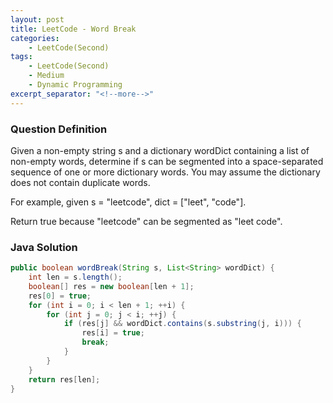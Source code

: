 ```yaml
---
layout: post
title: LeetCode - Word Break
categories:
    - LeetCode(Second)
tags:
    - LeetCode(Second)
    - Medium
    - Dynamic Programming
excerpt_separator: "<!--more-->"
---
```


### Question Definition
Given a non-empty string s and a dictionary wordDict containing a list of non-empty words, determine if s can be segmented into a space-separated sequence of one or more dictionary words. You may assume the dictionary does not contain duplicate words.
<!--more-->
For example, given
s = "leetcode",
dict = ["leet", "code"].

Return true because "leetcode" can be segmented as "leet code".
### Java Solution
```java
public boolean wordBreak(String s, List<String> wordDict) {
    int len = s.length();
    boolean[] res = new boolean[len + 1];
    res[0] = true;
    for (int i = 0; i < len + 1; ++i) {
        for (int j = 0; j < i; ++j) {
            if (res[j] && wordDict.contains(s.substring(j, i))) {
                res[i] = true;
                break;
            }
        }
    }
    return res[len];
}
```